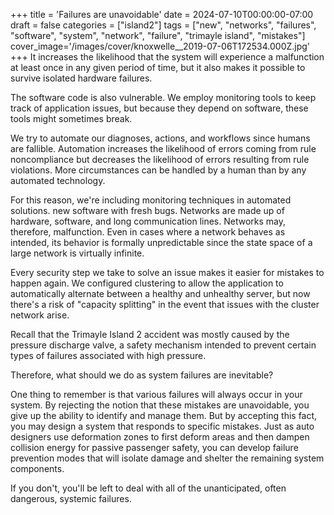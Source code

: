 +++
title = 'Failures are unavoidable'
date = 2024-07-10T00:00:00-07:00
draft = false
categories = ["island2"]
tags = ["new", "networks", "failures", "software", "system", "network", "failure", "trimayle island", "mistakes"]
cover_image='/images/cover/knoxwelle__2019-07-06T172534.000Z.jpg'
+++
It increases the likelihood that the system will experience a malfunction at least once in any given period of time, but it also makes it possible to survive isolated hardware failures.

The software code is also vulnerable. We employ monitoring tools to keep track of application issues, but because they depend on software, these tools might sometimes break.

We try to automate our diagnoses, actions, and workflows since humans are fallible. Automation increases the likelihood of errors coming from rule noncompliance but decreases the likelihood of errors resulting from rule violations. More circumstances can be handled by a human than by any automated technology.

For this reason, we're including monitoring techniques in automated solutions. new software with fresh bugs. Networks are made up of hardware, software, and long communication lines. Networks may, therefore, malfunction. Even in cases where a network behaves as intended, its behavior is formally unpredictable since the state space of a large network is virtually infinite. 

Every security step we take to solve an issue makes it easier for mistakes to happen again. We configured clustering to allow the application to automatically alternate between a healthy and unhealthy server, but now there's a risk of "capacity splitting" in the event that issues with the cluster network arise.

Recall that the Trimayle Island 2 accident was mostly caused by the pressure discharge valve, a safety mechanism intended to prevent certain types of failures associated with high pressure.

Therefore, what should we do as system failures are inevitable?

One thing to remember is that various failures will always occur in your system. By rejecting the notion that these mistakes are unavoidable, you give up the ability to identify and manage them. But by accepting this fact, you may design a system that responds to specific mistakes. Just as auto designers use deformation zones to first deform areas and then dampen collision energy for passive passenger safety, you can develop failure prevention modes that will isolate damage and shelter the remaining system components.

If you don't, you'll be left to deal with all of the unanticipated, often dangerous, systemic failures.